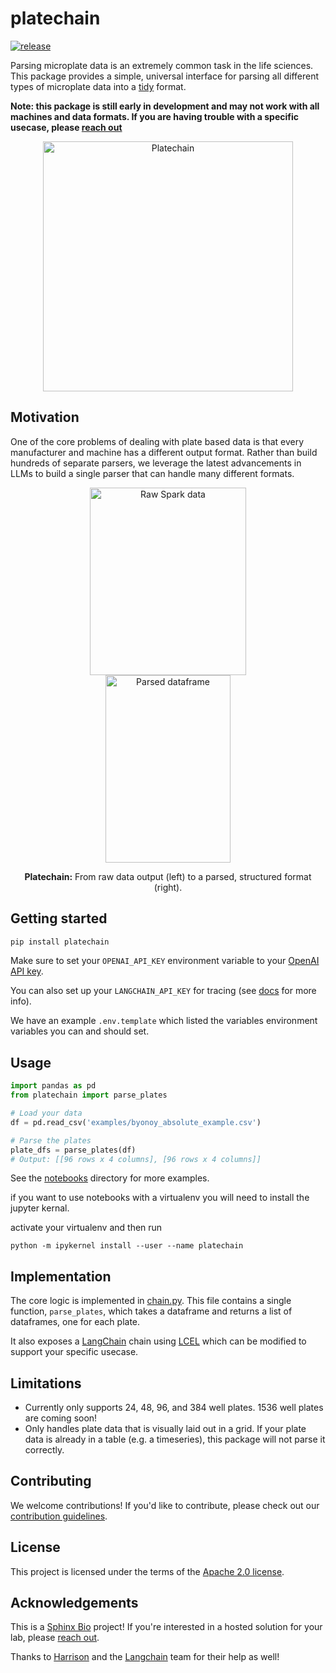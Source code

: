 # platechain

[![release](https://github.com/sphinxbio/platechain/actions/workflows/release.yml/badge.svg)](https://github.com/sphinxbio/platechain/actions/workflows/release.yml)

Parsing microplate data is an extremely common task in the life sciences. This package provides a simple, universal interface for parsing all different types of microplate data into a [tidy](https://r4ds.had.co.nz/tidy-data.html) format.

**Note: this package is still early in development and may not work with all machines and data formats. If you are having trouble with a specific usecase, please [reach out](mailto:platechain@sphinxbio.com?subject=Platechain)**

<p align="center">
    <img src="images/platechain.png?raw=true" width="400" height="400" alt="Platechain">
</p>

## Motivation

One of the core problems of dealing with plate based data is that every manufacturer and machine has a different output format. Rather than build hundreds of separate parsers, we leverage the latest advancements in LLMs to build a single parser that can handle many different formats.

<p align="center">
    <img src="images/spark_raw.png?raw=true" alt="Raw Spark data" style="width: 250px; height: 300px" hspace="30" />
    <img src="images/spark_parsed.png?raw=true" alt="Parsed dataframe" style="width: 200px; height:300px" hspace="30" />
    <p align="center" style="text-align: center;">
        <strong>Platechain:</strong> From raw data output (left) to a parsed, structured format (right).
    </p>
</p>

## Getting started

```bash
pip install platechain
```

Make sure to set your `OPENAI_API_KEY` environment variable to your [OpenAI API key](https://help.openai.com/en/articles/4936850-where-do-i-find-my-secret-api-key).

You can also set up your `LANGCHAIN_API_KEY` for tracing (see [docs](https://docs.smith.langchain.com/) for more info).

We have an example `.env.template` which listed the variables environment variables you can and should set.

## Usage

```python
import pandas as pd
from platechain import parse_plates

# Load your data
df = pd.read_csv('examples/byonoy_absolute_example.csv')

# Parse the plates
plate_dfs = parse_plates(df)
# Output: [[96 rows x 4 columns], [96 rows x 4 columns]]
```

See the [notebooks](./notebooks) directory for more examples.

if you want to use notebooks with a virtualenv you will need to install the jupyter kernal.

activate your virtualenv and then run

```
python -m ipykernel install --user --name platechain
```

## Implementation

The core logic is implemented in [chain.py](./src/platechain/chain.py).
This file contains a single function, `parse_plates`, which takes a dataframe and returns a list of dataframes, one for each plate.

It also exposes a [LangChain](langchain.com) chain using [LCEL](https://python.langchain.com/docs/expression_language/) which can be modified to support your specific usecase.

## Limitations

- Currently only supports 24, 48, 96, and 384 well plates. 1536 well plates are coming soon!
- Only handles plate data that is visually laid out in a grid. If your plate data is already in a table (e.g. a timeseries), this package will not parse it correctly.

## Contributing

We welcome contributions! If you'd like to contribute, please check out our [contribution guidelines](./CONTRIBUTING.md).

## License

This project is licensed under the terms of the [Apache 2.0 license](./LICENSE).

## Acknowledgements

This is a [Sphinx Bio](https://sphinxbio.com) project! If you're interested in a hosted solution for your lab, please [reach out](mailto:platechain@sphinxbio.com?subject=Platechain).

Thanks to [Harrison](https://github.com/hwchase17) and the [Langchain](https://langchain.com) team for their help as well!

